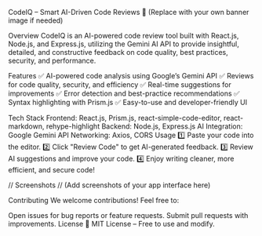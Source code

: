 CodeIQ – Smart AI-Driven Code Reviews 🚀
(Replace with your own banner image if needed)

Overview
CodeIQ is an AI-powered code review tool built with React.js, Node.js, and Express.js, utilizing the Gemini AI API to provide insightful, detailed, and constructive feedback on code quality, best practices, security, and performance.

Features
✅ AI-powered code analysis using Google’s Gemini API
✅ Reviews for code quality, security, and efficiency
✅ Real-time suggestions for improvements
✅ Error detection and best-practice recommendations
✅ Syntax highlighting with Prism.js
✅ Easy-to-use and developer-friendly UI

Tech Stack
Frontend: React.js, Prism.js, react-simple-code-editor, react-markdown, rehype-highlight
Backend: Node.js, Express.js
AI Integration: Google Gemini API
Networking: Axios, CORS
Usage
1️⃣ Paste your code into the editor.
2️⃣ Click "Review Code" to get AI-generated feedback.
3️⃣ Review AI suggestions and improve your code.
4️⃣ Enjoy writing cleaner, more efficient, and secure code!

// Screenshots
// (Add screenshots of your app interface here)

Contributing
We welcome contributions! Feel free to:

Open issues for bug reports or feature requests.
Submit pull requests with improvements.
License
📜 MIT License – Free to use and modify.

